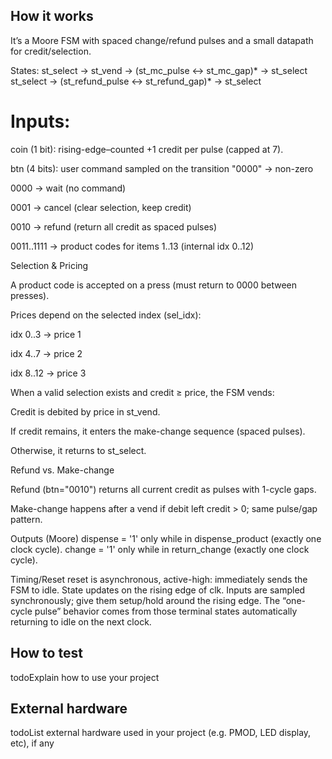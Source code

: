 <!---

This file is used to generate your project datasheet. Please fill in the information below and delete any unused
sections.

You can also include images in this folder and reference them in the markdown. Each image must be less than
512 kb in size, and the combined size of all images must be less than 1 MB.
-->

## How it works

It’s a Moore FSM with spaced change/refund pulses and a small datapath for credit/selection.

States:
st_select → st_vend → (st_mc_pulse ↔ st_mc_gap)* → st_select
st_select → (st_refund_pulse ↔ st_refund_gap)* → st_select

# Inputs: 

coin (1 bit): rising-edge–counted +1 credit per pulse (capped at 7).

btn (4 bits): user command sampled on the transition "0000" → non-zero

0000 → wait (no command)

0001 → cancel (clear selection, keep credit)

0010 → refund (return all credit as spaced pulses)

0011..1111 → product codes for items 1..13 (internal idx 0..12)

Selection & Pricing

A product code is accepted on a press (must return to 0000 between presses).

Prices depend on the selected index (sel_idx):

idx 0..3 → price 1

idx 4..7 → price 2

idx 8..12 → price 3

When a valid selection exists and credit ≥ price, the FSM vends:

Credit is debited by price in st_vend.

If credit remains, it enters the make-change sequence (spaced pulses).

Otherwise, it returns to st_select.

Refund vs. Make-change

Refund (btn="0010") returns all current credit as pulses with 1-cycle gaps.

Make-change happens after a vend if debit left credit > 0; same pulse/gap pattern.



Outputs (Moore) dispense = '1' only while in dispense_product (exactly one clock cycle). change = '1' only while in return_change (exactly one clock cycle).

Timing/Reset reset is asynchronous, active-high: immediately sends the FSM to idle. State updates on the rising edge of clk. Inputs are sampled synchronously; give them setup/hold around the rising edge. The “one-cycle pulse” behavior comes from those terminal states automatically returning to idle on the next clock.
## How to test

todoExplain how to use your project

## External hardware

todoList external hardware used in your project (e.g. PMOD, LED display, etc), if any
